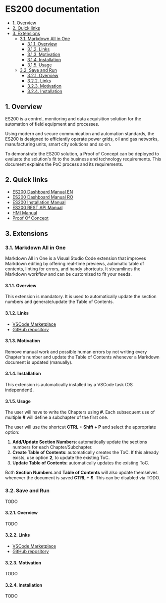 # ES200 documentation <!-- omit from toc -->

- [1. Overview](#1-overview)
- [2. Quick links](#2-quick-links)
- [3. Extensions](#3-extensions)
  - [3.1. Markdown All in One](#31-markdown-all-in-one)
    - [3.1.1. Overview](#311-overview)
    - [3.1.2. Links](#312-links)
    - [3.1.3. Motivation](#313-motivation)
    - [3.1.4. Installation](#314-installation)
    - [3.1.5. Usage](#315-usage)
  - [3.2. Save and Run](#32-save-and-run)
    - [3.2.1. Overview](#321-overview)
    - [3.2.2. Links](#322-links)
    - [3.2.3. Motivation](#323-motivation)
    - [3.2.4. Installation](#324-installation)


## 1. Overview

ES200 is a control, monitoring and data acquisition solution for the automation of field equipment and processes.

Using modern and secure communication and automation standards, the ES200 is designed to efficiently operate power grids, oil and gas networks, manufacturing units, smart city solutions and so on.

To demonstrate the ES200 solution, a Proof of Concept can be deployed to evaluate the solution's fit to the business and technology requirements. This document explains the PoC process and its requirements.

## 2. Quick links

- [ES200 Dashboard Manual EN](ES200/ES200_Dashboard_Manual.md)
- [ES200 Dashboard Manual RO](ES200/ES200_Dashboard_Manual_RO.md)
- [ES200 Installation Manual](ES200/ES200_Installation_Manual.md)
- [ES200 REST API Manual](ES200/ES200_REST_API_Manual.md)
- [HMI Manual](HMI/HMI_Manual.md)
- [Proof Of Concept](PoC/Proof_Of_Concept.md)


## 3. Extensions

### 3.1. Markdown All in One

Markdown All in One is a Visual Studio Code extension that improves Markdown editing by offering real-time previews, automatic table of contents, linting for errors, and handy shortcuts. It streamlines the Markdown workflow and can be customized to fit your needs.

#### 3.1.1. Overview
This extension is mandatory. It is used to automatically update the section numbers and generate/update the Table of Contents.

#### 3.1.2. Links
- [VSCode Marketplace](https://marketplace.visualstudio.com/items?itemName=yzhang.markdown-all-in-one)
- [GitHub repository](https://github.com/yzhang-gh/vscode-markdown?tab=readme-ov-file#latest-development-build)


#### 3.1.3. Motivation
Remove manual work and possible human errors by not writing every Chapter's number and update the Table of Contents whenever a Markdown document is updated (manually).

#### 3.1.4. Installation
This extension is automatically installed by a VSCode task (OS independent).

#### 3.1.5. Usage
The user will have to write the Chapters using **#**. Each subsequent use of multiple **#** will define a subchapter of the first one.

The user will use the shortcut **CTRL + Shift + P** and select the appropriate option:
1. **Add/Update Section Numbers**: automatically update the sections numbers for each Chapter/Subchapter. 
2. **Create Table of Contents**: automatically creates the ToC. If this already exists, use option **2**, to update the existing ToC.
3. **Update Table of Contents**: automatically updates the existing ToC.

Both **Section Numbers** and **Table of Contents** will also update themselves whenever the document is saved **CTRL + S**. This can be disabled via TODO.

### 3.2. Save and Run
TODO

#### 3.2.1. Overview
TODO

#### 3.2.2. Links
- [VSCode Marketplace](https://marketplace.visualstudio.com/items?itemName=padjon.save-and-run-ext)
- [GitHub repository](https://github.com/padjon/vscode-save-and-run-ext)

#### 3.2.3. Motivation
TODO

#### 3.2.4. Installation
TODO
